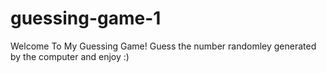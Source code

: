 # guessing-game-1
Welcome To My Guessing Game! Guess the number randomley generated by the computer and enjoy :)
